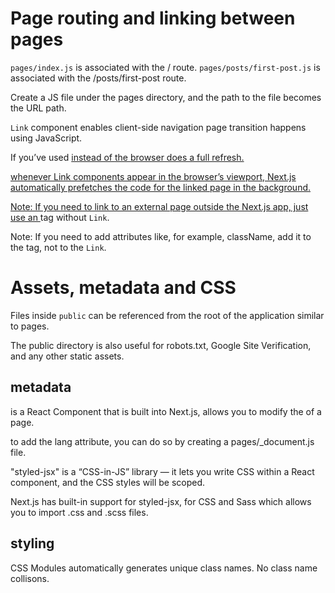 

# Page routing and linking between pages

`pages/index.js` is associated with the / route.
`pages/posts/first-post.js` is associated with the /posts/first-post route.

Create a JS file under the pages directory, and the path to the file becomes the URL path.

`Link` component enables client-side navigation page transition happens using JavaScript.

If you’ve used <a href="…"> instead of <Link href="…"> the browser does a full refresh.

whenever Link components appear in the browser’s viewport, Next.js automatically prefetches the code for the linked page in the background.

Note: If you need to link to an external page outside the Next.js app, just use an <a> tag without `Link`.

Note: If you need to add attributes like, for example, className, add it to the <a> tag, not to the `Link`.

# Assets, metadata and CSS  

Files inside `public` can be referenced from the root of the application similar to pages.

The public directory is also useful for robots.txt, Google Site Verification, and any other static assets.

## metadata  

<Head> is a React Component that is built into Next.js, allows you to modify the <head> of a page.

to add the lang attribute, you can do so by creating a pages/_document.js file.

"styled-jsx" is a “CSS-in-JS” library — it lets you write CSS within a React component, and the CSS styles will be scoped.

Next.js has built-in support for styled-jsx, for CSS and Sass which allows you to import .css and .scss files.

## styling  

CSS Modules automatically generates unique class names. No class name collisons. 




